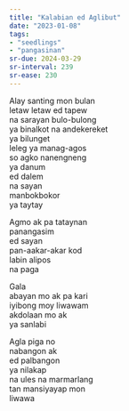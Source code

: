 ```yaml
---
title: "Kalabian ed Aglibut"
date: "2023-01-08"
tags:
- "seedlings"
- "pangasinan"
sr-due: 2024-03-29
sr-interval: 239
sr-ease: 230
---
```


Alay santing mon bulan  
letaw letaw ed tapew  
na sarayan bulo-bulong  
ya binalkot na andekereket  
ya bilunget  
leleg ya manag-agos  
so agko nanengneng  
ya danum  
ed dalem  
na sayan  
manbokbokor  
ya taytay  

Agmo ak pa tataynan  
panangasim  
ed sayan  
pan-aakar-akar kod  
labin alipos  
na paga  

Gala  
abayan mo ak pa kari  
iyibong moy liwawam  
akdolaan mo ak  
ya sanlabi  

Agla piga no  
nabangon ak  
ed palbangon  
ya nilakap  
na ules na marmarlang  
tan mansiyayap mon  
liwawa  